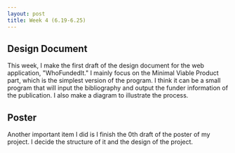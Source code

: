 ```yaml
---
layout: post
title: Week 4 (6.19-6.25) 
---
```

## Design Document
This week, I make the first draft of the design document for the web application, "WhoFundedIt." I mainly focus on the Minimal Viable Product part, which is the simplest version of the program. I think it can be a small program that will input the bibliography and output the funder information of the publication. I also make a diagram to illustrate the process.  

## Poster
Another important item I did is I finish the 0th draft of the poster of my project. I decide the structure of it and the design of the project. 
